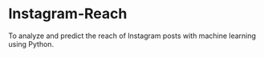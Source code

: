 # Instagram-Reach
To analyze and predict the reach of Instagram posts with machine learning using Python.
